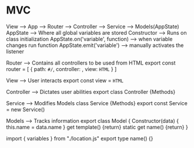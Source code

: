 # MVC

View --> App --> Router --> Controller --> Service --> Models(AppState)
AppState --> Where all global variables are stored
Constructor --> Runs on class initialization
  AppState.on('variable', function) --> when variable changes run function
  AppState.emit('variable') --> manually activates the listener

<!-- SECTION Router -->
  Router --> Contains all controllers to be used from HTML
  export const router = [
    {
      path: `#/`,
      controller: ,
      view: `HTML`
    }
  ]

<!-- SECTION View -->
  View --> User interacts
  export const view = `HTML`

<!-- SECTION Controller -->
  Controller --> Dictates user abilities
  export class Controller {Methods}

<!-- SECTION Service --> 
  Service --> Modifies Models
  class Service {Methods}
  export const Service = new Service()

<!-- SECTION Model -->
  Models --> Tracks information
  export class Model {
    Constructor(data) {
      this.name = data.name
    }
    get template() {return}
    static get name() {return}
  }

<!-- SECTION Import/Export -->
  import { variables } from "./location.js"
  export type name() {}